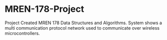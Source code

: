 # MREN-178-Project
Project Created MREN 178 Data Structures and Algorithms. System shows a multi communication protocol network used to communicate over wireless microcontrollers.
